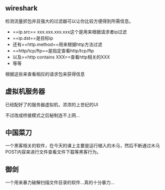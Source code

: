 ## wireshark
检测流量抓包并且强大的过滤器可以让你比较方便得到所需信息。
- ==ip.src== xxx.xxx.xxx.xxx这个是用来根据请求者ip过滤
- ==ip.dst==是目标ip
- 还有==http.method==用来根据http方法过滤
- ==http/tcp/ftp==是指定查看http/tcp/ftp
- 以及==http contains XXX==查看http相关的XXX
- 等等

根据这些来查看相应的请求包来获得信息

## 虚拟机服务器
已经配好了的服务器虚拟机，浓浓的上世纪的UI

不过改成桥接模式之后秘制连不上网...

## 中国菜刀
一个黑客相关的软件，在今天的课上主要是运行植入的木马，然后不断通过木马POST内容来进行文件查看文件下载等黑客行为。

## 御剑
一个用来暴力破解扫描文件目录的软件...真的十分暴力...